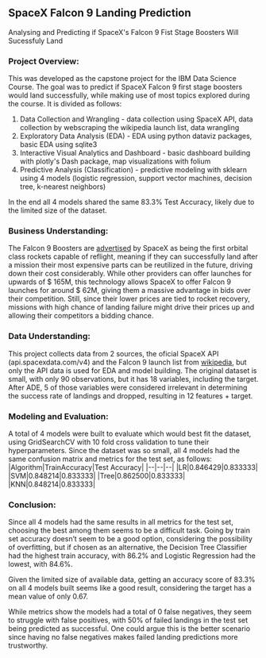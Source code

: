 ## SpaceX Falcon 9 Landing Prediction
Analysing and Predicting if SpaceX's Falcon 9 Fist Stage Boosters Will Sucessfuly Land


### Project Overview:

This was developed as the capstone project for the IBM Data Science Course. The goal was to predict if SpaceX Falcon 9 first stage boosters would land successfully, while making use of most topics explored during the course. 
It is divided as follows:
1. Data Collection and Wrangling - data collection using SpaceX API, data collection by webscraping the wikipedia launch list, data wrangling
2. Exploratory Data Analysis (EDA) - EDA using python dataviz packages, basic EDA using sqlite3
3. Interactive Visual Analytics and Dashboard - basic dashboard building with plotly's Dash package, map visualizations with folium
4. Predictive Analysis (Classification) - predictive modeling with sklearn using 4 models (logistic regression, support vector machines, decision tree, k-nearest neighbors)

In the end all 4 models shared the same 83.3% Test Accuracy, likely due to the limited size of the dataset.

### Business Understanding:

The Falcon 9 Boosters are [advertised](https://www.spacex.com/vehicles/falcon-9/) by SpaceX as being the first orbital class rockets capable of reflight, meaning if they can successfully land after a mission their most expensive parts can be reutilized in the future, driving down their cost considerably. While other providers can offer launches for upwards of $ 165M, this technology allows SpaceX to offer Falcon 9 launches for around $ 62M, giving them a massive advantage in bids over their competition. Still, since their lower prices are tied to rocket recovery, missions with high chance of landing failure might drive their prices up and allowing their competitors a bidding chance.

### Data Understanding:

This project collects data from 2 sources, the oficial SpaceX API (api.spacexdata.com/v4) and the Falcon 9 launch list from [wikipedia](https://en.wikipedia.org/wiki/List_of_Falcon_9_and_Falcon_Heavy_launches), but only the API data is used for EDA and model building. The original dataset is small, with only 90 observations, but it has 18 variables, including the target. After ADE, 5 of those variables were considered irrelevant in determining the success rate of landings and dropped, resulting in 12 features + target.

### Modeling and Evaluation:

A total of 4 models were built to evaluate which would best fit the dataset, using GridSearchCV with 10 fold cross validation to tune their hyperparameters. 
Since the dataset was so small, all 4 models had the same confusion matrix and metrics for the test set, as follows:
|Algorithm|TrainAccuracy|Test Accuracy|
|--|--|--|
|LR|0.846429|0.833333|
|SVM|0.848214|0.833333|
|Tree|0.862500|0.833333|
|KNN|0.848214|0.833333|

### Conclusion:

Since all 4 models had the same results in all metrics for the test set, choosing the best among them seems to be a difficult task. Going by train set accuracy doesn’t seem to be a good option, considering the possibility of overfitting, but if chosen as an alternative, the Decision Tree Classifier had the highest train accuracy, with 86.2% and Logistic Regression had the lowest, with 84.6%.

Given the limited size of available data, getting an accuracy score of 83.3% on all 4 models built seems like a good result, considering the target has a mean value of only 0.67.

While metrics show the models had a total of 0 false negatives, they seem to struggle with false positives, with 50% of failed landings in the test set being predicted as successful. One could argue this is the better scenario since having no false negatives makes failed landing predictions more trustworthy.


